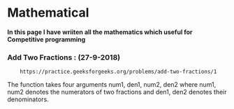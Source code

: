 # Mathematical

**In this page I have wriiten all the mathematics which useful for Competitive programming**

### Add Two Fractions : (27-9-2018)
		https://practice.geeksforgeeks.org/problems/add-two-fractions/1
		
 The function takes four arguments num1, den1, num2, den2 where num1, num2 denotes the numerators of two fractions and den1, den2 denotes their denominators.


